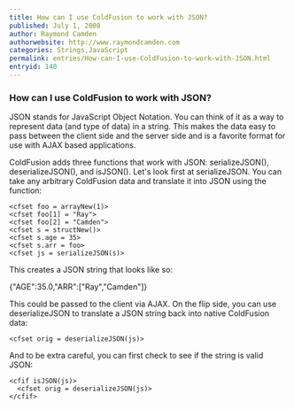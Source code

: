 ```yaml
---
title: How can I use ColdFusion to work with JSON?
published: July 1, 2008
author: Raymond Camden
authorwebsite: http://www.raymondcamden.com
categories: Strings,JavaScript
permalink: entries/How-can-I-use-ColdFusion-to-work-with-JSON.html
entryid: 140
---
```


<h3>How can I use ColdFusion to work with JSON?</h3>

<p>
JSON stands for JavaScript Object Notation. You can think of it as a way to represent data (and type of data) in a string. This makes the data easy to pass between the client side and the server side and is a favorite format for use with AJAX based applications.
</p>

<p>
ColdFusion adds three functions that work with JSON: serializeJSON(), deserializeJSON(), and isJSON(). Let's look first at serializeJSON. You can take any arbitrary ColdFusion data and translate it into JSON using the function:
</p>

<pre><code class="language-markup">&lt;cfset foo = arrayNew(1)&gt;
&lt;cfset foo[1] = &quot;Ray&quot;&gt;
&lt;cfset foo[2] = &quot;Camden&quot;&gt;
&lt;cfset s = structNew()&gt;
&lt;cfset s.age = 35&gt;
&lt;cfset s.arr = foo&gt;
&lt;cfset js = serializeJSON(s)&gt;
</code></pre>

<p>
This creates a JSON string that looks like so:
</p>

<p>
{"AGE":35.0,"ARR":["Ray","Camden"]} 
</p>

<p>
This could be passed to the client via AJAX. On the flip side, you can use deserializeJSON to translate a JSON string back into native ColdFusion data:
</p>

<pre><code class="language-markup">&lt;cfset orig = deserializeJSON(js)&gt;
</code></pre>

<p>
And to be extra careful, you can first check to see if the string is valid JSON:
</p>

<pre><code class="language-markup">&lt;cfif isJSON(js)&gt;
  &lt;cfset orig = deserializeJSON(js)&gt;
&lt;/cfif&gt;
</code></pre>



